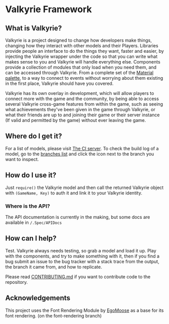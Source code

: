 # Valkyrie Framework
## What is Valkyrie?
Valkyrie is a project designed to change how developers make things, changing how they interact with other models and their Players. 
Libraries provide people an interface to do the things they want, faster and easier, by injecting the Valkyrie wrapper under the code so that you can write what makes sense to you and Valkyrie will handle everything else. 
Components provide a collection of modules that only load when you need them, and can be accessed through Valkyrie. From a complete set of the [Material palette](https://www.google.com/design/spec/style/color.html), to a way to connect to events without worrying about them existing in the first place, Valkyrie should have you covered. 

Valkyrie has its own overlay in development, which will allow players to connect more with the game and the community, by being able to access several Valkyrie cross-game features from within the game, such as seeing what achievements they've been given in the game through Valkyrie, or what their friends are up to and joining their game or their server instance (If valid and permitted by the game) without ever leaving the game.

## Where do I get it?
For a list of models, please visit [The CI server](https://rbxvalkyrie.dy.fi:444/models).
To check the build log of a model, go to the [branches list](https://github.com/ValkyrieRBXL/ValkyrieFramework/branches) and click the icon next to the branch you want to inspect.

## How do I use it?
Just `require()` the Valkyrie model and then call the returned Valkyrie object with `(GameName, Key)` to auth it and link it to your Valkyrie identity.

### Where is the API?
The API documentation is currently in the making, but some docs are available in `/.Spec/APIDocs`

## How can I help?
Test. Valkyrie always needs testing, so grab a model and load it up. Play with the components, and try to make something with it, then if you find a bug submit an issue to the bug tracker with a stack trace from the output, the branch it came from, and how to replicate.

Please read [CONTRIBUTING.md](https://github.com/ValkyrieRBXL/ValkyrieFramework/blob/bleeding-edge/CONTRIBUTING.md) if you want to contribute code to the repository.

## Acknowledgements
This project uses the Font Rendering Module by [EgoMoose](http://www.roblox.com/users/2155311/profile) as a base for its font rendering. (on the font-rendering branch)
